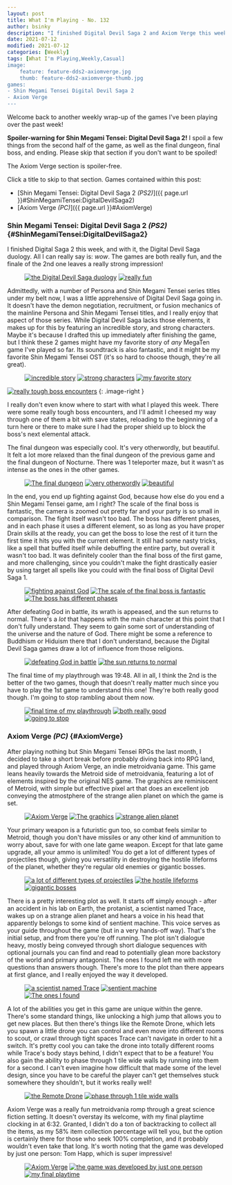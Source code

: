 ```yaml
---
layout: post
title: What I'm Playing - No. 132
author: bsinky
description: "I finished Digital Devil Saga 2 and Axiom Verge this week."
date: 2021-07-12
modified: 2021-07-12
categories: [Weekly]
tags: [What I'm Playing,Weekly,Casual]
image:
    feature: feature-dds2-axiomverge.jpg
    thumb: feature-dds2-axiomverge-thumb.jpg
games:
- Shin Megami Tensei Digital Devil Saga 2
- Axiom Verge
---
```


Welcome back to another weekly wrap-up of the games I've been playing over the
past week!

**Spoiler-warning for Shin Megami Tensei: Digital Devil Saga 2!** I spoil a few
things from the second half of the game, as well as the final dungeon, final
boss, and ending. Please skip that section if you don't want to be spoiled!

The Axiom Verge section is spoiler-free.

Click a title to skip to that section. Games contained within this post:

 - [Shin Megami Tensei: Digital Devil Saga 2 *(PS2)*]({{ page.url }}#ShinMegamiTensei:DigitalDevilSaga2)
 - [Axiom Verge *(PC)*]({{ page.url }}#AxiomVerge)

<!--more-->

### Shin Megami Tensei: Digital Devil Saga 2 *(PS2)*    {#ShinMegamiTensei:DigitalDevilSaga2}

I finished Digital Saga 2 this week, and with it, the Digital Devil Saga
duology. All I can really say is: *wow*. The games are both really fun, and the
finale of the 2nd one leaves a really strong impression!

<figure class="half">
    <a href="https://i.imgur.com/RE9iEx3.jpg"><img src="https://i.imgur.com/RE9iEx3m.jpg" alt="the Digital Devil Saga duology"/></a>
    <a href="https://i.imgur.com/AK7qvwm.jpg"><img src="https://i.imgur.com/AK7qvwmm.jpg" alt="really fun"/></a>
</figure>

Admittedly, with a number of Persona and Shin Megami Tensei series titles under
my belt now, I was a little apprehensive of Digital Devil Saga going in. It
doesn't have the demon negotiation, recruitment, or fusion mechanics of the
mainline Persona and Shin Megami Tensei titles, and I really enjoy that aspect
of those series. While Digital Devil Saga lacks those elements, it makes up for
this by featuring an incredible story, and strong characters. Maybe it's because
I drafted this up immediately after finishing the game, but I think these 2
games might have my favorite story of *any* MegaTen game I've played so far. Its
soundtrack is also fantastic, and it might be my favorite Shin Megami Tensei OST
(it's so hard to choose though, they're all great).

<figure class="third">
    <a href="https://i.imgur.com/XMgFZSc.jpg"><img src="https://i.imgur.com/XMgFZScm.jpg" alt="incredible story"/></a>
    <a href="https://i.imgur.com/L4oODyL.jpg"><img src="https://i.imgur.com/L4oODyLm.jpg" alt="strong characters"/></a>
    <a href="https://i.imgur.com/KwPgycf.jpg"><img src="https://i.imgur.com/KwPgycfm.jpg" alt="my favorite story"/></a>
</figure>

[![really tough boss encounters](https://i.imgur.com/a7kslVkm.jpg)](https://i.imgur.com/a7kslVk.jpg)
{: .image-right }

I really don't even know where to start with what I played this week. There were
some really tough boss encounters, and I'll admit I cheesed my way through one
of them a bit with save states, reloading to the beginning of a turn here or
there to make sure I had the proper shield up to block the boss's next elemental
attack.

The final dungeon was especially cool. It's very otherwordly, but beautiful. It
felt a lot more relaxed than the final dungeon of the previous game and the
final dungeon of Nocturne. There was 1 teleporter maze, but it wasn't as intense
as the ones in the other games.

<figure class="third">
    <a href="https://i.imgur.com/WHdxLdA.jpg"><img src="https://i.imgur.com/WHdxLdAm.jpg" alt="The final dungeon"/></a>
    <a href="https://i.imgur.com/kSv31c6.jpg"><img src="https://i.imgur.com/kSv31c6m.jpg" alt="very otherwordly"/></a>
    <a href="https://i.imgur.com/XSfOzc6.jpg"><img src="https://i.imgur.com/XSfOzc6m.jpg" alt="beautiful"/></a>
</figure>

In the end, you end up fighting against God, because how else do you end a Shin
Megami Tensei game, am I right? The scale of the final boss is fantastic, the
camera is zoomed out pretty far and your party is so small in comparison. The
fight itself wasn't too bad. The boss has different phases, and in each phase it
uses a different element, so as long as you have proper Drain skills at the
ready, you can get the boss to lose the rest of it turn the first time it hits
you with the current element. It still had some nasty tricks, like a spell that
buffed itself while debuffing the entire party, but overall it wasn't too bad.
It was definitely cooler than the final boss of the first game, and more
challenging, since you couldn't make the fight drastically easier by using
target all spells like you could with the final boss of Digital Devil Saga 1.

<figure class="third">
    <a href="https://i.imgur.com/QvS6Sfr.jpg"><img src="https://i.imgur.com/QvS6Sfrm.jpg" alt="fighting against God"/></a>
    <a href="https://i.imgur.com/XqCmfUz.jpg"><img src="https://i.imgur.com/XqCmfUzm.jpg" alt="The scale of the final boss is fantastic"/></a>
    <a href="https://i.imgur.com/FfCVuAX.jpg"><img src="https://i.imgur.com/FfCVuAXm.jpg" alt="The boss has different phases"/></a>
</figure>

After defeating God in battle, its wrath is appeased, and the sun returns to
normal. There's a *lot* that happens with the main character at this point that
I don't fully understand. They seem to gain some sort of understanding of the
universe and the nature of God. There might be some a reference to Buddhism or
Hiduism there that I don't understand, because the Digital Devil Saga games draw
a lot of influence from those religions.

<figure class="half">
    <a href="https://i.imgur.com/80cQHDv.jpg"><img src="https://i.imgur.com/80cQHDvm.jpg" alt="defeating God in battle"/></a>
    <a href="https://i.imgur.com/HvjsScC.jpg"><img src="https://i.imgur.com/HvjsScCm.jpg" alt="the sun returns to normal"/></a>
</figure>

The final time of my playthrough was 19:48. All in all, I think the 2nd is the
better of the two games, though that doesn't really matter much since you have
to play the 1st game to understand this one! They're both really good though.
I'm going to stop rambling about them now.

<figure class="third">
    <a href="https://i.imgur.com/R8FS9r7.jpg"><img src="https://i.imgur.com/R8FS9r7m.jpg" alt="final time of my playthrough"/></a>
    <a href="https://i.imgur.com/Eo05fgr.jpg"><img src="https://i.imgur.com/Eo05fgrm.jpg" alt="both really good"/></a>
    <a href="https://i.imgur.com/1GZcd0E.jpg"><img src="https://i.imgur.com/1GZcd0Em.jpg" alt="going to stop"/></a>
</figure>

### Axiom Verge *(PC)*    {#AxiomVerge}

After playing nothing but Shin Megami Tensei RPGs the last month, I decided to
take a short break before probably diving back into RPG land, and played through
Axiom Verge, an indie metroidvania game. This game leans heavily towards the
Metroid side of metroidvania, featuring a lot of elements inspired by the
original NES game. The graphics are reminiscent of Metroid, with simple but
effective pixel art that does an excellent job conveying the atmostphere of the
strange alien planet on which the game is set.

<figure class="third">
    <a href="https://i.imgur.com/8VDMcxJ.jpg"><img src="https://i.imgur.com/8VDMcxJm.jpg" alt="Axiom Verge"/></a>
    <a href="https://i.imgur.com/6uMj20d.jpg"><img src="https://i.imgur.com/6uMj20dm.jpg" alt="The graphics"/></a>
    <a href="https://i.imgur.com/06waf6T.jpg"><img src="https://i.imgur.com/06waf6Tm.jpg" alt="strange alien planet"/></a>
</figure>

Your primary weapon is a futuristic gun too, so combat feels similar to Metroid,
though you don't have missiles or any other kind of ammunition to worry about,
save for with one late game weapon. Except for that late game upgrade, all your
ammo is unlimited! You do get a lot of different types of projectiles though,
giving you versatility in destroying the hostile lifeforms of the planet,
whether they're regular old enemies or gigantic bosses.

<figure class="third">
    <a href="https://i.imgur.com/wcJcuNS.jpg"><img src="https://i.imgur.com/wcJcuNSm.jpg" alt="a lot of different types of projectiles"/></a>
    <a href="https://i.imgur.com/TX21aMx.jpg"><img src="https://i.imgur.com/TX21aMxm.jpg" alt="the hostile lifeforms"/></a>
    <a href="https://i.imgur.com/8Ctt3Aa.jpg"><img src="https://i.imgur.com/8Ctt3Aam.jpg" alt="gigantic bosses"/></a>
</figure>

There is a pretty interesting plot as well. It starts off simply enough - after
an accident in his lab on Earth, the protanist, a scientist named Trace, wakes
up on a strange alien planet and hears a voice in his head that apparently
belongs to some kind of sentient machine. This voice serves as your guide
throughout the game (but in a very hands-off way). That's the initial setup, and
from there you're off running. The plot isn't dialogue heavy, mostly being
conveyed through short dialogue sequences with optional journals you can find
and read to potentially glean more backstory of the world and primary
antagonist. The ones I found left me with more questions than answers though.
There's more to the plot than there appears at first glance, and I really
enjoyed the way it developed.

<figure class="third">
    <a href="https://i.imgur.com/yyjswgl.jpg"><img src="https://i.imgur.com/yyjswglm.jpg" alt="a scientist named Trace"/></a>
    <a href="https://i.imgur.com/ET2IOdX.jpg"><img src="https://i.imgur.com/ET2IOdXm.jpg" alt="sentient machine"/></a>
    <a href="https://i.imgur.com/5RMhYgi.jpg"><img src="https://i.imgur.com/5RMhYgim.jpg" alt="The ones I found"/></a>
</figure>

A lot of the abilities you get in this game are unique within the genre. There's
some standard things, like unlocking a high jump that allows you to get new
places. But then there's things like the Remote Drone, which lets you spawn a
little drone you can control and even move into different rooms to scout, or
crawl through tight spaces Trace can't navigate in order to hit a switch. It's
pretty cool you can take the drone into totally different rooms while Trace's
body stays behind, I didn't expect that to be a feature! You also gain the
ability to phase through 1 tile wide walls by running into them for a second. I
can't even imagine how difficult that made some of the level design, since you
have to be careful the player can't get themselves stuck somewhere they
shouldn't, but it works really well!

<figure class="half">
    <a href="https://i.imgur.com/m7keaiM.jpg"><img src="https://i.imgur.com/m7keaiMm.jpg" alt="the Remote Drone"/></a>
    <a href="https://i.imgur.com/hOwfkuU.jpg"><img src="https://i.imgur.com/hOwfkuUm.jpg" alt="phase through 1 tile wide walls"/></a>
</figure>

Axiom Verge was a really fun metroidvania romp through a great science fiction
setting. It doesn't overstay its welcome, with my final playtime clocking in at
6:32. Granted, I didn't do a ton of backtracking to collect all the items, as my
58% item collection percentage will tell you, but the option is certainly there
for those who seek 100% completion, and it probably wouldn't even take that
long. It's worth noting that the game was developed by just one person: Tom
Happ, which is super impressive!

<figure class="third">
    <a href="https://i.imgur.com/YuilNK4.jpg"><img src="https://i.imgur.com/YuilNK4m.jpg" alt="Axiom Verge"/></a>
    <a href="https://i.imgur.com/xMSTd2x.jpg"><img src="https://i.imgur.com/xMSTd2xm.jpg" alt="the game was developed by just one person"/></a>
    <a href="https://i.imgur.com/xWqhpcK.jpg"><img src="https://i.imgur.com/xWqhpcKm.jpg" alt="my final playtime"/></a>
</figure>

